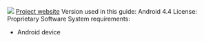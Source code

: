![](https://securityinabox.org/sites/securityinabox.org/files/media/tool/logo/android_logo.png)
[Project website](https://www.android.com/)
Version used in this guide: Android 4.4
License: Proprietary Software
System requirements:
* Android device
